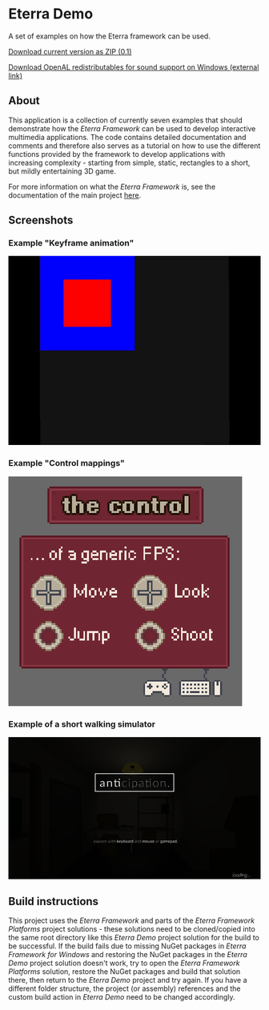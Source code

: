 # Eterra Demo

A set of examples on how the Eterra framework can be used.

[Download current version as ZIP (0.1)](https://github.com/bauermaximilian/Eterra.Demo/releases/download/0.1/EterraDemo-0.1.zip)

[Download OpenAL redistributables for sound support on Windows (external link)](https://www.openal.org/downloads/oalinst.zip)

## About

This application is a collection of currently seven examples that should demonstrate how the *Eterra Framework* can be used to develop interactive multimedia applications. The code contains detailed documentation and comments and therefore also serves as a tutorial on how to use the different functions provided by the framework to develop applications with increasing complexity - starting from simple, static, rectangles to a short, but mildly entertaining 3D game.

For more information on what the *Eterra Framework* is, see the documentation of the main project [here](https://github.com/bauermaximilian/Eterra).

## Screenshots

### Example "Keyframe animation"

![01](media/01.gif)

### Example "Control mappings"

![02](media/02.png)

### Example of a short walking simulator

![03](media/03.png)

## Build instructions

This project uses the _Eterra Framework_ and parts of the _Eterra Framework Platforms_ project solutions - these solutions need to be cloned/copied into the same root directory like this _Eterra Demo_ project solution for the build to be successful. If the build fails due to missing NuGet packages in _Eterra Framework for Windows_ and restoring the NuGet packages in the _Eterra Demo_ project solution doesn't work, try to open the _Eterra Framework Platforms_ solution, restore the NuGet packages and build that solution there, then return to the _Eterra Demo_ project and try again. If you have a different folder structure, the project (or assembly) references and the custom build action in _Eterra Demo_ need to be changed accordingly.
